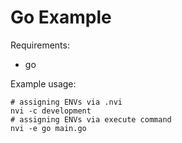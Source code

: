 # Go Example

Requirements:
- go

Example usage:
```DOSINI
# assigning ENVs via .nvi
nvi -c development
# assigning ENVs via execute command
nvi -e go main.go
```
